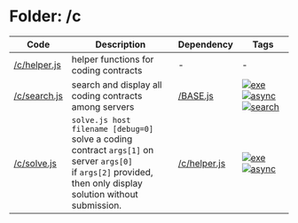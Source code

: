 <!-- begin script info -->
# Folder: /c
Code|Description|Dependency|Tags
-|-|-|-
[/c/helper.js](./helper.js)|helper functions for coding contracts|-|-
[/c/search.js](./search.js)|search and display all coding contracts among servers|[/BASE.js](../BASE.js)|[![exe](https://img.shields.io/badge/-exe-gold)](#exe)[![async](https://img.shields.io/badge/-async-black)](#async)[![search](https://img.shields.io/badge/-search-blue)](#search)
[/c/solve.js](./solve.js)|`solve.js host filename [debug=0]`<br>solve a coding contract `args[1]` on server `args[0]`<br>if `args[2]` provided, then only display solution without submission.|[/c/helper.js](./helper.js)|[![exe](https://img.shields.io/badge/-exe-gold)](#exe)[![async](https://img.shields.io/badge/-async-black)](#async)
